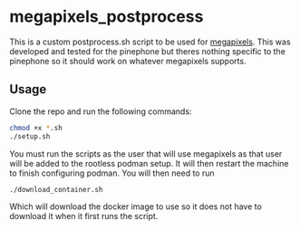 # megapixels_postprocess

This is a custom postprocess.sh script to be used for [megapixels](https://git.sr.ht/~martijnbraam/megapixels). This was developed and tested for the pinephone but theres nothing specific to the pinephone so it should work on whatever megapixels supports.

## Usage

Clone the repo and run the following commands:

```bash
chmod +x *.sh
./setup.sh
```

You must run the scripts as the user that will use megapixels as that user will be added to the rootless podman setup.
It will then restart the machine to finish configuring podman. You will then need to run

```bash
./download_container.sh
```

Which will download the docker image to use so it does not have to download it when it first runs the script.
